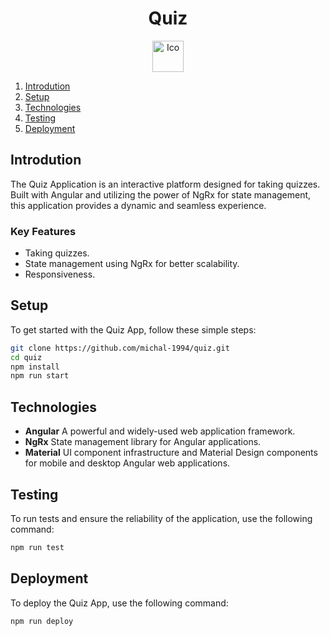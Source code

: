 # <div align="center">Quiz</div>

<div align="center">
  <img src="/src/favicon.ico" alt="Ico" title="Ico" style="height: 50px;">
</div>

1. [Introdution](#introdution)
2. [Setup](#setup)
3. [Technologies](#technologies)
4. [Testing](#testing)
5. [Deployment](#deployment)

## Introdution

The Quiz Application is an interactive platform designed for taking quizzes. Built with Angular and utilizing the power of NgRx for state management, this application provides a dynamic and seamless experience.

### Key Features

-   Taking quizzes.
-   State management using NgRx for better scalability.
-   Responsiveness.

## Setup

To get started with the Quiz App, follow these simple steps:

```bash
git clone https://github.com/michal-1994/quiz.git
cd quiz
npm install
npm run start
```

## Technologies

-   **Angular** A powerful and widely-used web application framework.
-   **NgRx** State management library for Angular applications.
-   **Material** UI component infrastructure and Material Design components for mobile and desktop Angular web applications.

## Testing

To run tests and ensure the reliability of the application, use the following command:

```bash
npm run test
```

## Deployment

To deploy the Quiz App, use the following command:

```bash
npm run deploy
```
